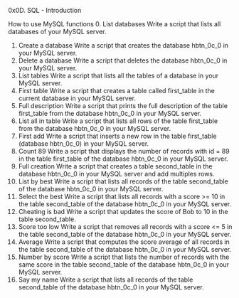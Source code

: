 0x0D. SQL - Introduction

How to use MySQL functions
0. List databases
Write a script that lists all databases of your MySQL server.
1. Create a database
Write a script that creates the database hbtn_0c_0 in your MySQL server.
2. Delete a database
Write a script that deletes the database hbtn_0c_0 in your MySQL server.
3. List tables
Write a script that lists all the tables of a database in your MySQL server.
4. First table
Write a script that creates a table called first_table in the current database in your MySQL server.
5. Full description
Write a script that prints the full description of the table first_table from the database hbtn_0c_0 in your MySQL server.
6. List all in table
Write a script that lists all rows of the table first_table from the database hbtn_0c_0 in your MySQL server.
7. First add
Write a script that inserts a new row in the table first_table (database hbtn_0c_0) in your MySQL server.
8. Count 89
Write a script that displays the number of records with id = 89 in the table first_table of the database hbtn_0c_0 in your MySQL server.
9. Full creation
Write a script that creates a table second_table in the database hbtn_0c_0 in your MySQL server and add multiples rows.
10. List by best
Write a script that lists all records of the table second_table of the database hbtn_0c_0 in your MySQL server.
11. Select the best
Write a script that lists all records with a score >= 10 in the table second_table of the database hbtn_0c_0 in your MySQL server.
12. Cheating is bad
Write a script that updates the score of Bob to 10 in the table second_table.
13. Score too low
Write a script that removes all records with a score <= 5 in the table second_table of the database hbtn_0c_0 in your MySQL server.
14. Average
Write a script that computes the score average of all records in the table second_table of the database hbtn_0c_0 in your MySQL server.
15. Number by score
Write a script that lists the number of records with the same score in the table second_table of the database hbtn_0c_0 in your MySQL server.
16. Say my name
Write a script that lists all records of the table second_table of the database hbtn_0c_0 in your MySQL server.